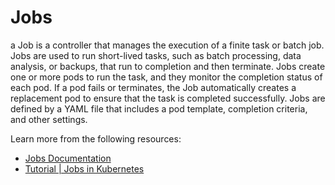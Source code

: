 # Jobs

a Job is a controller that manages the execution of a finite task or batch job. Jobs are used to run short-lived tasks, such as batch processing, data analysis, or backups, that run to completion and then terminate. Jobs create one or more pods to run the task, and they monitor the completion status of each pod. If a pod fails or terminates, the Job automatically creates a replacement pod to ensure that the task is completed successfully. Jobs are defined by a YAML file that includes a pod template, completion criteria, and other settings.

Learn more from the following resources:

- [Jobs Documentation](https://kubernetes.io/docs/concepts/workloads/controllers/job/)
- [Tutorial | Jobs in Kubernetes](https://www.youtube.com/watch?v=j1EnBbxSz64)
